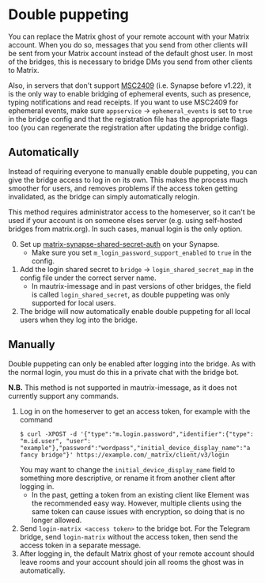 # Double puppeting
You can replace the Matrix ghost of your remote account with your Matrix
account. When you do so, messages that you send from other clients will be sent
from your Matrix account instead of the default ghost user. In most of the
bridges, this is necessary to bridge DMs you send from other clients to Matrix.

Also, in servers that don't support [MSC2409] (i.e. Synapse before v1.22), it is
the only way to enable bridging of ephemeral events, such as presence, typing
notifications and read receipts. If you want to use MSC2409 for ephemeral
events, make sure `appservice` -> `ephemeral_events` is set to `true` in the
bridge config and that the registration file has the appropriate flags too
(you can regenerate the registration after updating the bridge config).

[MSC2409]: https://github.com/matrix-org/matrix-doc/pull/2409

## Automatically
Instead of requiring everyone to manually enable double puppeting, you can give
the bridge access to log in on its own. This makes the process much smoother for
users, and removes problems if the access token getting invalidated, as the
bridge can simply automatically relogin.

This method requires administrator access to the homeserver, so it can't be used
if your account is on someone elses server (e.g. using self-hosted bridges from
matrix.org). In such cases, manual login is the only option.

0. Set up [matrix-synapse-shared-secret-auth] on your Synapse.
   * Make sure you set `m_login_password_support_enabled` to `true` in the config.
1. Add the login shared secret to `bridge` → `login_shared_secret_map` in the
   config file under the correct server name.
   * In mautrix-imessage and in past versions of other bridges, the field is
     called `login_shared_secret`, as double puppeting was only supported for
     local users.
2. The bridge will now automatically enable double puppeting for all local users
   when they log into the bridge.

[matrix-synapse-shared-secret-auth]: https://github.com/devture/matrix-synapse-shared-secret-auth

## Manually
Double puppeting can only be enabled after logging into the bridge. As with
the normal login, you must do this in a private chat with the bridge bot.

**N.B.** This method is not supported in mautrix-imessage, as it does not
currently support any commands.

1. Log in on the homeserver to get an access token, for example with the command
   ```shell
   $ curl -XPOST -d '{"type":"m.login.password","identifier":{"type": "m.id.user", "user": "example"},"password":"wordpass","initial_device_display_name":"a fancy bridge"}' https://example.com/_matrix/client/v3/login
   ```
   You may want to change the `initial_device_display_name` field to something
   more descriptive, or rename it from another client after logging in.
   * In the past, getting a token from an existing client like Element was the
     recommended easy way. However, multiple clients using the same token can
     cause issues with encryption, so doing that is no longer allowed.
2. Send `login-matrix <access token>` to the bridge bot. For the Telegram
   bridge, send `login-matrix` without the access token, then send the access
   token in a separate message.
3. After logging in, the default Matrix ghost of your remote account should
   leave rooms and your account should join all rooms the ghost was in
   automatically.
